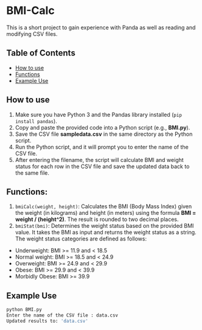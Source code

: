 # BMI-Calc

This is a short project to gain experience with Panda as well as reading and modifying CSV files.

## Table of Contents
- [How to use](#how-to-use)
- [Functions](#functions)
- [Example Use](#example-use)

## How to use

1. Make sure you have Python 3 and the Pandas library installed (`pip install pandas`).
2. Copy and paste the provided code into a Python script (e.g., **BMI.py**).
3. Save the CSV file **sampledata.csv** in the same directory as the Python script.
4. Run the Python script, and it will prompt you to enter the name of the CSV file.
5. After entering the filename, the script will calculate BMI and weight status for each row in the CSV file and save the updated data back to the same file.

## Functions:

1. `bmiCalc(weight, height)`: Calculates the BMI (Body Mass Index) given the weight (in kilograms) and height (in meters) using the formula **BMI = weight / (height^2)**. The result is rounded to two decimal places.
2. `bmiStat(bmi)`: Determines the weight status based on the provided BMI value. It takes the BMI as input and returns the weight status as a string. The weight status categories are defined as follows:
* Underweight: BMI >= 11.9 and < 18.5
* Normal weight: BMI >= 18.5 and < 24.9
* Overweight: BMI >= 24.9 and < 29.9
* Obese: BMI >= 29.9 and < 39.9
* Morbidly Obese: BMI >= 39.9

##  Example Use
```bash
python BMI.py
Enter the name of the CSV file : data.csv
Updated results to: 'data.csv'
```
